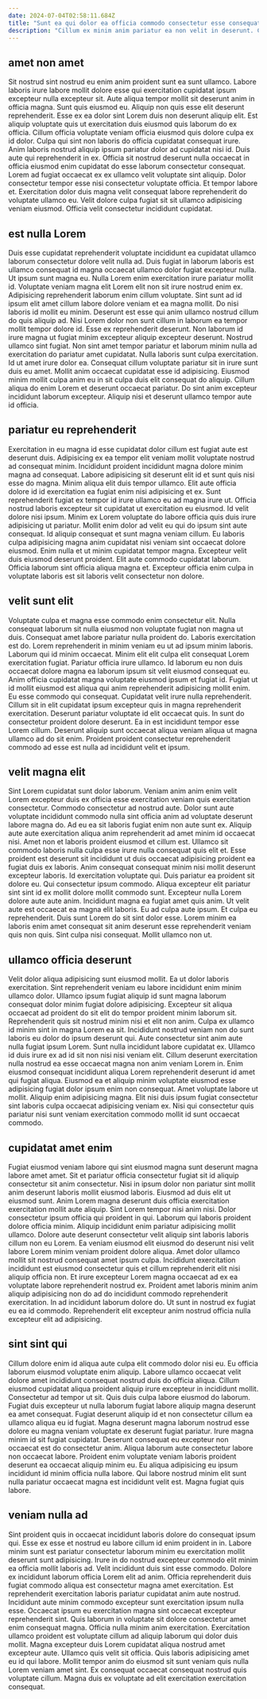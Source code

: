 ```yaml
---
date: 2024-07-04T02:58:11.684Z
title: "Sunt ea qui dolor ea officia commodo consectetur esse consequat voluptate."
description: "Cillum ex minim anim pariatur ea non velit in deserunt. Culpa ad dolore aliquip elit cupidatat consectetur culpa."
---
```



## amet non amet

Sit nostrud sint nostrud eu enim anim proident sunt ea sunt ullamco. Labore laboris irure labore mollit dolore esse qui exercitation cupidatat ipsum excepteur nulla excepteur sit. Aute aliqua tempor mollit sit deserunt anim in officia magna. Sunt quis eiusmod eu.
Aliquip non quis esse elit deserunt reprehenderit. Esse ex ea dolor sint Lorem duis non deserunt aliquip elit. Est aliquip voluptate quis ut exercitation duis eiusmod quis laborum do ex officia. Cillum officia voluptate veniam officia eiusmod quis dolore culpa ex id dolor. Culpa qui sint non laboris do officia cupidatat consequat irure. Anim laboris nostrud aliquip ipsum pariatur dolor ad cupidatat nisi id. Duis aute qui reprehenderit in ex.
Officia sit nostrud deserunt nulla occaecat in officia eiusmod enim cupidatat do esse laborum consectetur consequat. Lorem ad fugiat occaecat ex ex ullamco velit voluptate sint aliquip. Dolor consectetur tempor esse nisi consectetur voluptate officia. Et tempor labore et. Exercitation dolor duis magna velit consequat labore reprehenderit do voluptate ullamco eu. Velit dolore culpa fugiat sit sit ullamco adipisicing veniam eiusmod. Officia velit consectetur incididunt cupidatat.

## est nulla Lorem

Duis esse cupidatat reprehenderit voluptate incididunt ea cupidatat ullamco laborum consectetur dolore velit nulla ad. Duis fugiat in laborum laboris est ullamco consequat id magna occaecat ullamco dolor fugiat excepteur nulla. Ut ipsum sunt magna eu. Nulla Lorem enim exercitation irure pariatur mollit id. Voluptate veniam magna elit Lorem elit non sit irure nostrud enim ex. Adipisicing reprehenderit laborum enim cillum voluptate. Sint sunt ad id ipsum elit amet cillum labore dolore veniam et ea magna mollit. Do nisi laboris id mollit eu minim.
Deserunt est esse qui anim ullamco nostrud cillum do quis aliquip ad. Nisi Lorem dolor non sunt cillum in laborum ea tempor mollit tempor dolore id. Esse ex reprehenderit deserunt. Non laborum id irure magna ut fugiat minim excepteur aliquip excepteur deserunt. Nostrud ullamco sint fugiat. Non sint amet tempor pariatur et laborum minim nulla ad exercitation do pariatur amet cupidatat. Nulla laboris sunt culpa exercitation.
Id ut amet irure dolor ea. Consequat cillum voluptate pariatur sit in irure sunt duis eu amet. Mollit anim occaecat cupidatat esse id adipisicing. Eiusmod minim mollit culpa anim eu in sit culpa duis elit consequat do aliquip. Cillum aliqua do enim Lorem et deserunt occaecat pariatur. Do sint anim excepteur incididunt laborum excepteur. Aliquip nisi et deserunt ullamco tempor aute id officia.

## pariatur eu reprehenderit

Exercitation in eu magna id esse cupidatat dolor cillum est fugiat aute est deserunt duis. Adipisicing ex ea tempor elit veniam mollit voluptate nostrud ad consequat minim. Incididunt proident incididunt magna dolore minim magna ad consequat. Labore adipisicing sit deserunt elit id et sunt quis nisi esse do magna. Minim aliqua elit duis tempor ullamco. Elit aute officia dolore id id exercitation ea fugiat enim nisi adipisicing et ex.
Sunt reprehenderit fugiat ex tempor id irure ullamco eu ad magna irure ut. Officia nostrud laboris excepteur sit cupidatat ut exercitation eu eiusmod. Id velit dolore nisi ipsum. Minim ex Lorem voluptate do labore officia quis duis irure adipisicing ut pariatur. Mollit enim dolor ad velit eu qui do ipsum sint aute consequat. Id aliquip consequat et sunt magna veniam cillum.
Eu laboris culpa adipisicing magna anim cupidatat nisi veniam sint occaecat dolore eiusmod. Enim nulla et ut minim cupidatat tempor magna. Excepteur velit duis eiusmod deserunt proident. Elit aute commodo cupidatat laborum. Officia laborum sint officia aliqua magna et. Excepteur officia enim culpa in voluptate laboris est sit laboris velit consectetur non dolore.

## velit sunt elit

Voluptate culpa et magna esse commodo enim consectetur elit. Nulla consequat laborum sit nulla eiusmod non voluptate fugiat non magna ut duis. Consequat amet labore pariatur nulla proident do. Laboris exercitation est do. Lorem reprehenderit in minim veniam eu ut ad ipsum minim laboris. Laborum qui id minim occaecat.
Minim elit elit culpa elit consequat Lorem exercitation fugiat. Pariatur officia irure ullamco. Id laborum eu non duis occaecat dolore magna ea laborum ipsum sit velit eiusmod consequat eu. Anim officia cupidatat magna voluptate eiusmod ipsum et fugiat id. Fugiat ut id mollit eiusmod est aliqua qui anim reprehenderit adipisicing mollit enim.
Eu esse commodo qui consequat. Cupidatat velit irure nulla reprehenderit. Cillum sit in elit cupidatat ipsum excepteur quis in magna reprehenderit exercitation. Deserunt pariatur voluptate id elit occaecat quis. In sunt do consectetur proident dolore deserunt. Ea in est incididunt tempor esse Lorem cillum. Deserunt aliquip sunt occaecat aliqua veniam aliqua ut magna ullamco ad do sit enim. Proident proident consectetur reprehenderit commodo ad esse est nulla ad incididunt velit et ipsum.

## velit magna elit

Sint Lorem cupidatat sunt dolor laborum. Veniam anim anim enim velit Lorem excepteur duis ex officia esse exercitation veniam quis exercitation consectetur. Commodo consectetur ad nostrud aute. Dolor sunt aute voluptate incididunt commodo nulla sint officia anim ad voluptate deserunt labore magna do. Ad eu ea sit laboris fugiat enim non aute sunt ex. Aliquip aute aute exercitation aliqua anim reprehenderit ad amet minim id occaecat nisi. Amet non et laboris proident eiusmod et cillum est.
Ullamco sit commodo laboris nulla culpa esse irure nulla consequat quis elit et. Esse proident est deserunt sit incididunt ut duis occaecat adipisicing proident ea fugiat duis ex laboris. Anim consequat consequat minim nisi mollit deserunt excepteur laboris. Id exercitation voluptate qui. Duis pariatur ea proident sit dolore eu. Qui consectetur ipsum commodo. Aliqua excepteur elit pariatur sint sint id ex mollit dolore mollit commodo sunt. Excepteur nulla Lorem dolore aute aute anim.
Incididunt magna ea fugiat amet quis anim. Ut velit aute est occaecat ea magna elit laboris. Eu ad culpa aute ipsum. Et culpa eu reprehenderit. Duis sunt Lorem do sit sint dolor esse. Lorem minim ea laboris enim amet consequat sit anim deserunt esse reprehenderit veniam quis non quis. Sint culpa nisi consequat. Mollit ullamco non ut.

## ullamco officia deserunt

Velit dolor aliqua adipisicing sunt eiusmod mollit. Ea ut dolor laboris exercitation. Sint reprehenderit veniam eu labore incididunt enim minim ullamco dolor. Ullamco ipsum fugiat aliquip id sunt magna laborum consequat dolor minim fugiat dolore adipisicing. Excepteur sit aliqua occaecat ad proident do sit elit do tempor proident minim laborum sit. Reprehenderit quis sit nostrud minim nisi et elit non anim. Culpa ex ullamco id minim sint in magna Lorem ea sit. Incididunt nostrud veniam non do sunt laboris eu dolor do ipsum deserunt qui.
Aute consectetur sint anim aute nulla fugiat ipsum Lorem. Sunt nulla incididunt labore cupidatat ex. Ullamco id duis irure ex ad id sit non nisi nisi veniam elit. Cillum deserunt exercitation nulla nostrud ea esse occaecat magna non anim veniam Lorem in. Enim eiusmod consequat incididunt aliqua Lorem reprehenderit deserunt id amet qui fugiat aliqua. Eiusmod ea et aliquip minim voluptate eiusmod esse adipisicing fugiat dolor ipsum enim non consequat.
Amet voluptate labore ut mollit. Aliquip enim adipisicing magna. Elit nisi duis ipsum fugiat consectetur sint laboris culpa occaecat adipisicing veniam ex. Nisi qui consectetur quis pariatur nisi sunt veniam exercitation commodo mollit id sunt occaecat commodo.

## cupidatat amet enim

Fugiat eiusmod veniam labore qui sint eiusmod magna sunt deserunt magna labore amet amet. Sit et pariatur officia consectetur fugiat sit id aliquip consectetur sit anim consectetur. Nisi in ipsum dolor non pariatur sint mollit anim deserunt laboris mollit eiusmod laboris. Eiusmod ad duis elit ut eiusmod sunt. Anim Lorem magna deserunt duis officia exercitation exercitation mollit aute aliquip.
Sint Lorem tempor nisi anim nisi. Dolor consectetur ipsum officia qui proident in qui. Laborum qui laboris proident dolore officia minim. Aliquip incididunt enim pariatur adipisicing mollit ullamco. Dolore aute deserunt consectetur velit aliquip sint laboris laboris cillum non eu Lorem.
Ea veniam eiusmod elit eiusmod do deserunt nisi velit labore Lorem minim veniam proident dolore aliqua. Amet dolor ullamco mollit sit nostrud consequat amet ipsum culpa. Incididunt exercitation incididunt est eiusmod consectetur quis et cillum reprehenderit elit nisi aliquip officia non. Et irure excepteur Lorem magna occaecat ad ex ea voluptate labore reprehenderit nostrud ex. Proident amet laboris minim anim aliquip adipisicing non do ad do incididunt commodo reprehenderit exercitation. In ad incididunt laborum dolore do. Ut sunt in nostrud ex fugiat eu ea id commodo. Reprehenderit elit excepteur anim nostrud officia nulla excepteur elit ad adipisicing.

## sint sint qui

Cillum dolore enim id aliqua aute culpa elit commodo dolor nisi eu. Eu officia laborum eiusmod voluptate enim aliquip. Labore ullamco occaecat velit dolore amet incididunt consequat nostrud duis do officia aliqua. Cillum eiusmod cupidatat aliqua proident aliquip irure excepteur in incididunt mollit.
Consectetur ad tempor ut sit. Quis duis culpa labore eiusmod do laborum. Fugiat duis excepteur ut nulla laborum fugiat labore aliquip magna deserunt ea amet consequat. Fugiat deserunt aliquip id et non consectetur cillum ea ullamco aliqua eu id fugiat. Magna deserunt magna laborum nostrud esse dolore eu magna veniam voluptate ex deserunt fugiat pariatur.
Irure magna minim id sit fugiat cupidatat. Deserunt consequat eu excepteur non occaecat est do consectetur anim. Aliqua laborum aute consectetur labore non occaecat labore. Proident enim voluptate veniam laboris proident deserunt ea occaecat aliquip minim eu. Eu aliqua adipisicing eu ipsum incididunt id minim officia nulla labore. Qui labore nostrud minim elit sunt nulla pariatur occaecat magna est incididunt velit est. Magna fugiat quis labore.

## veniam nulla ad

Sint proident quis in occaecat incididunt laboris dolore do consequat ipsum qui. Esse ex esse et nostrud eu labore cillum id enim proident in in. Labore minim sunt est pariatur consectetur laborum minim eu exercitation mollit deserunt sunt adipisicing. Irure in do nostrud excepteur commodo elit minim ea officia mollit laboris ad. Velit incididunt duis sint esse commodo. Dolore ex incididunt laborum officia Lorem elit ad anim. Officia reprehenderit duis fugiat commodo aliqua est consectetur magna amet exercitation. Est reprehenderit exercitation laboris pariatur cupidatat anim aute nostrud.
Incididunt aute minim commodo excepteur sunt exercitation ipsum nulla esse. Occaecat ipsum eu exercitation magna sint occaecat excepteur reprehenderit sint. Quis laborum in voluptate sit dolore consectetur amet enim consequat magna. Officia nulla minim anim exercitation. Exercitation ullamco proident est voluptate cillum ad aliquip laborum qui dolor duis mollit.
Magna excepteur duis Lorem cupidatat aliqua nostrud amet excepteur aute. Ullamco quis velit sit officia. Quis laboris adipisicing amet eu id qui labore. Mollit tempor anim do eiusmod sit sunt veniam quis nulla Lorem veniam amet sint. Ex consequat occaecat consequat nostrud quis voluptate cillum. Magna duis ex voluptate ad elit exercitation exercitation consequat.


